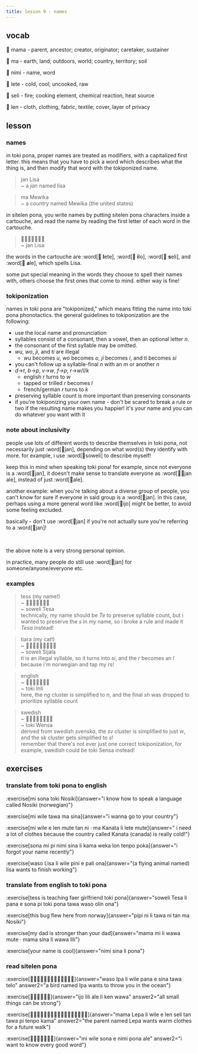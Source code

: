 ```yaml
---
title: lesson 9 - names
---
```

## vocab
󱤱 mama - parent, ancestor; creator, originator; caretaker, sustainer

󱤰 ma - earth, land; outdoors, world; country, territory; soil

󱥂 nimi - name, word

󱤦 lete - cold, cool; uncooked, raw

󱥗 seli - fire; cooking element, chemical reaction, heat source

󱤥 len - cloth, clothing, fabric, textile; cover, layer of privacy

## lesson
### names
in toki pona, proper names are treated as modifiers, with a capitalized first letter. this means that you have to pick a word which describes what the thing is, and then modify that word with the tokiponized name.

> jan Lisa \
> ~ a *jan* named lisa

> ma Mewika \
> ~ a country named Mewika (the united states)

in sitelen pona, you write names by putting sitelen pona characters inside a cartouche, and read the name by reading the first letter of each word in the cartouche. 

> 󱤑󱦐󱤦󱤎󱥗󱤄󱦑 \
> ~ jan Lisa

the words in the cartouche are :word[󱤦 **l**ete], :word[󱤎 **i**lo], :word[󱥗 **s**eli], and :word[󱤄 **a**le], which spells Lisa. 

some put special meaning in the words they choose to spell their names with, others choose the first ones that come to mind. either way is fine!

### tokiponization

names in toki pona are "tokiponized," which means fitting the name into toki pona phonotactics. the general guidelines to tokiponization are the following:

- use the local name and pronunciation
- syllables consist of a consonant, then a vowel, then an optional letter *n*.
- the consonant of the first syllable may be omitted.
- *wu*, *wo*, *ji*, and *ti* are illegal
    - *wu* becomes *u*, *wo* becomes *o*, *ji* becomes *i*, and *ti* becomes *si*
- you can't follow up a syllable-final *n* with an *m* or another *n*
- *d*->*t*, *b*->*p*, *v*->*w*, *f*->*p*, *r*->*w*/*l*/*k*
    - english *r* turns to *w*
    - tapped or trilled *r* becomes *l*
    - french/german *r* turns to *k*
- preserving syllable count is more important than preserving consonants
- if you're tokiponizing your own name - don't be scared to break a rule or two if the resulting name makes you happier! it's your name and you can do whatever you want with it

### note about inclusivity

people use lots of different words to describe themselves in toki pona, not necessarily just :word[󱤑jan], depending on what word(s) they identify with more. for example, i use :word[󱥢soweli] to describe myself!

keep this in mind when speaking toki pona!
for example, since not everyone is a :word[󱤑jan], it doesn't make sense to translate everyone as :word[󱤑󱤄jan ale], instead of just :word[󱤄ale].

another example: when you're talking about a diverse group of people, you can't know for sure if everyone in said group is a :word[󱤑jan]. in this case, perhaps using a more general word like :word[󱤌ijo] might be better, to avoid some feeling excluded.

basically - don't use :word[󱤑jan] if you're not actually sure you're referring to a :word[󱤑jan]!

<br />

the above note is a very strong personal opinion.

in practice, many people do still use :word[󱤑jan] for someone/anyone/everyone etc.

### examples

> tess (my name!) \
> ~ 󱥢󱦐󱥧󱤉󱥦󱤈󱦑 \
> ~ soweli Tesa \
> technically, my name should be *Te* to preserve syllable count, but i wanted to preserve the *s* in my name, so i broke a rule and made it *Tesa* instead!

> tiara (my cat!) \
> ~ 󱥢󱦐󱥦󱤌󱤑󱤄󱤧󱤂󱦑 \
> ~ soweli Sijala \
> *ti* is an illegal syllable, so it turns into *si*, and the *r* becomes an *l* because i'm norwegian and tap my *r*s!

> english \
> ~ 󱥬󱦐󱤌󱥁󱤧󱤍󱦑 \
> ~ toki Inli \
> here, the *ng* cluster is simplified to *n*, and the final *sh* was dropped to prioritize syllable count

> swedish \
> ~ 󱥬󱦐󱥷󱤉󱥂󱥗󱤂󱦑 \
> ~ toki Wensa \
> derived from swedish *svenska*, the *sv* cluster is simplified to just *w*, and the *sk* cluster gets simplified to *s*! \
> remember that there's not ever just one correct tokiponization, for example, swedish could be toki Sensa instead!

## exercises
### translate from toki pona to english
:exercise[mi sona toki Nosiki]{answer="i know how to speak a language called Nosiki (norwegian)"}

:exercise[mi wile tawa ma sina]{answer="i wanna go to your country"}

:exercise[mi wile e len mute tan ni · ma Kanata li lete mute]{answer=" i need a lot of clothes because the country called Kanata (canada) is really cold!"}

:exercise[sona mi pi nimi sina li kama weka lon tenpo poka]{answer="i forgot your name recently"}

:exercise[waso Lisa li wile pini e pali ona]{answer="(a flying animal named) lisa wants to finish working"}

### translate from english to toki pona
:exercise[tess is teaching faer girlfriend toki pona]{answer="soweli Tesa li pana e sona pi toki pona tawa waso olin ona"}

:exercise[this bug flew here from norway]{answer="pipi ni li tawa ni tan ma Nosiki"}

:exercise[my dad is stronger than your dad]{answer="mama mi li wawa mute · mama sina li wawa lili"}

:exercise[your name is cool]{answer="nimi sina li pona"}

### read sitelen pona
:exercise[󱥴󱦐󱤎󱥉󱤄󱦑󱤧󱥷󱥌󱤉󱥞󱥩󱥪]{answer="waso Ipa li wile pana e sina tawa telo" answer2="a bird named Ipa wants to throw you in the ocean"}

:exercise[󱤌󱤨󱤄󱤧󱤘󱥵]{answer="ijo lili ale li ken wawa" answer2="all small things can be strong"}

:exercise[󱤱󱦐󱤮󱤉󱥑󱤄󱦑󱤧󱥷󱤉󱤥󱥗󱥧󱥩󱥍󱥫󱤖]{answer="mama Lepa li wile e len seli tan tawa pi tenpo kama" answer2="the parent named Lepa wants warm clothes for a future walk"}

:exercise[󱤴󱥷󱥡󱤉󱥂󱥔󱤄]{answer="mi wile sona e nimi pona ale" answer2="i want to know every good word"}